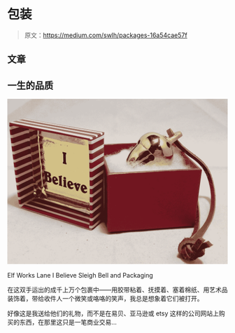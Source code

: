 # 包装

> 原文：<https://medium.com/swlh/packages-16a54cae57f>

## 文章

## 一生的品质

![](img/4a2b13dec9164d11d5a7b59badc633e3.png)

Elf Works Lane I Believe Sleigh Bell and Packaging

在这双手运出的成千上万个包裹中——用胶带粘着、抚摸着、塞着棉纸、用艺术品装饰着，带给收件人一个微笑或咯咯的笑声，我总是想象着它们被打开。

好像这是我送给他们的礼物，而不是在易贝、亚马逊或 etsy 这样的公司网站上购买的东西，在那里这只是一笔商业交易…